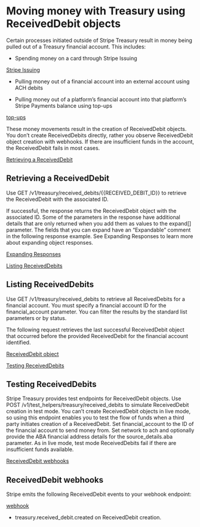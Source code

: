 # Moving money with Treasury using ReceivedDebit objects

Certain processes initiated outside of Stripe Treasury result in money being pulled out of a Treasury financial account. This includes:

- Spending money on a card through Stripe Issuing

[Stripe Issuing](/issuing/purchases/transactions#using-with-stripe-treasury)

- Pulling money out of a financial account into an external account using ACH debits

- Pulling money out of a platform’s financial account into that platform’s Stripe Payments balance using top-ups

[top-ups](/treasury/moving-money/payouts#top-ups)

These money movements result in the creation of ReceivedDebit objects. You don’t create ReceivedDebits directly, rather you observe ReceivedDebit object creation with webhooks. If there are insufficient funds in the account, the ReceivedDebit fails in most cases.

[Retrieving a ReceivedDebit](#retrieverecdeb)

## Retrieving a ReceivedDebit

Use GET /v1/treasury/received_debits/{{RECEIVED_DEBIT_ID}} to retrieve the ReceivedDebit with the associated ID.

If successful, the response returns the ReceivedDebit object with the associated ID. Some of the parameters in the response have additional details that are only returned when you add them as values to the expand[] parameter. The fields that you can expand have an “Expandable” comment in the following response example. See Expanding Responses to learn more about expanding object responses.

[Expanding Responses](/api/expanding_objects)

[Listing ReceivedDebits](#listrecdeb)

## Listing ReceivedDebits

Use GET /v1/treasury/received_debits to retrieve all ReceivedDebits for a financial account. You must specify a financial account ID for the financial_account parameter. You can filter the results by the standard list parameters or by status.

The following request retrieves the last successful ReceivedDebit object that occurred before the provided ReceivedDebit for the financial account identified.

[ReceivedDebit object](/api/treasury/received_debits/object)

[Testing ReceivedDebits](#test-received-debit)

## Testing ReceivedDebits

Stripe Treasury provides test endpoints for ReceivedDebit objects. Use POST /v1/test_helpers/treasury/received_debits to simulate ReceivedDebit creation in test mode. You can’t create ReceivedDebit objects in live mode, so using this endpoint enables you to test the flow of funds when a third party initiates creation of a ReceivedDebit. Set financial_account to the ID of the financial account to send money from. Set network to ach and optionally provide the ABA financial address details for the source_details.aba parameter. As in live mode, test mode ReceivedDebits fail if there are insufficient funds available.

[ReceivedDebit webhooks](#webhookrecdeb)

## ReceivedDebit webhooks

Stripe emits the following ReceivedDebit events to your webhook endpoint:

[webhook](/webhooks)

- treasury.received_debit.created on ReceivedDebit creation.
